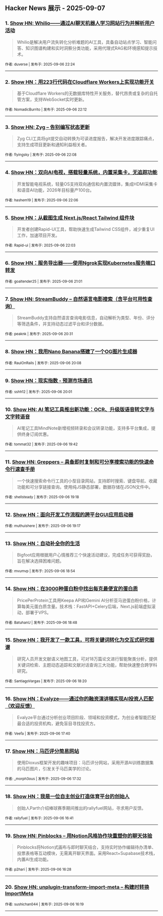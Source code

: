 ## Hacker News 展示 - 2025-09-07


### 1. [Show HN: Whilio——通过AI聊天机器人学习网站行为并解析用户活动](https://news.ycombinator.com/item?id=45153454)
> Whilio是解决用户流失转化分析难题的AI工具，具备自动站点学习、智能问答、知识图谱构建和实时洞察分类功能，采用代理式RAG和环境感知提示技术。

<sub>作者: duverse | 发布于: 2025-09-06 22:24</sub>

---

### 2. [Show HN：用223行代码在Cloudflare Workers上实现功能开关](https://news.ycombinator.com/item?id=45153356)
> 基于Cloudflare Workers的无数据库特性开关服务，替代昂贵或复杂的自托管方案，支持WebSocket实时更新。

<sub>作者: NomadicBurrito | 发布于: 2025-09-06 22:12</sub>

---

### 3. [Show HN: Zyg – 告别编写状态更新](https://news.ycombinator.com/item?id=45153319)
> Zyg CLI工具将git提交自动转换为可读进度报告，解决开发进度跟踪痛点，支持生成项目更新和通知利益相关者。

<sub>作者: flyingsky | 发布于: 2025-09-06 22:08</sub>

---

### 4. [Show HN：双向AI电视，搭载轻量系统，内置采集卡，无追踪功能](https://news.ycombinator.com/item?id=45153300)
> 开发智能电视系统，轻量OS支持双向通信和内置流媒体，集成HDMI采集卡和语音AI功能，2026年目标量产100台。

<sub>作者: hashem19 | 发布于: 2025-09-06 22:06</sub>

---

### 5. [Show HN：从截图生成 Next.js/React Tailwind 组件块](https://news.ycombinator.com/item?id=45153284)
> 开发者创建Rapid-UI工具，帮助快速生成Tailwind CSS组件，减少重复UI工作，加速项目开发。

<sub>作者: Rapid-ui | 发布于: 2025-09-06 22:03</sub>

---

### 6. [Show HN：服务导出器——使用Ngrok实现Kubernetes服务端口转发](https://news.ycombinator.com/item?id=45152806)

<sub>作者: goaltender25 | 发布于: 2025-09-06 21:01</sub>

---

### 7. [Show HN: StreamBuddy – 自然语言电影搜索（含平台可用性查询）](https://news.ycombinator.com/item?id=45152605)
> StreamBuddy支持自然语言查询电影信息，自动解析为类型、年份、评分等筛选条件，并支持动态过滤平台和评分数据。

<sub>作者: peaknk | 发布于: 2025-09-06 20:31</sub>

---

### 8. [Show HN：我用Nano Banana搭建了一个OG图片生成器](https://news.ycombinator.com/item?id=45152438)

<sub>作者: RaulOnRails | 发布于: 2025-09-06 20:08</sub>

---

### 9. [Show HN：现实指数 - 预测市场通讯](https://news.ycombinator.com/item?id=45152397)

<sub>作者: sshh12 | 发布于: 2025-09-06 20:01</sub>

---

### 10. [Show HN: AI 笔记工具推出新功能：OCR、升级版语音转文字与文字转语音](https://news.ycombinator.com/item?id=45152280)
> AI笔记工具MindNote新增视频转录和会议转录功能，支持多平台集成，提供终身订阅优惠。

<sub>作者: tommat32 | 发布于: 2025-09-06 19:42</sub>

---

### 11. [Show HN: Greppers – 具备即时复制和可分享搜索功能的快速命令行速查手册](https://news.ycombinator.com/item?id=45152086)
> 一个快速搜索命令行工具的小型目录网站，支持即时搜索、键盘导航、收藏功能和可分享链接查询。使用纯JS静态部署，数据存储在JSON文件中。

<sub>作者: shellsteady | 发布于: 2025-09-06 19:18</sub>

---

### 12. [Show HN：面向开发工作流程的跨平台GUI应用启动器](https://news.ycombinator.com/item?id=45152079)

<sub>作者: muthuishere | 发布于: 2025-09-06 19:17</sub>

---

### 13. [Show HN：自动补全你的生活](https://news.ycombinator.com/item?id=45151916)
> Bigfoot应用根据用户心情推荐三个快速活动建议，完成任务可获得奖励，旨在解决选择困难问题。

<sub>作者: mvumvp | 发布于: 2025-09-06 18:54</sub>

---

### 14. [Show HN：在3000种蛋白粉中找出每克最便宜的蛋白质](https://news.ycombinator.com/item?id=45151860)
> PricePerProtein工具用Keepa API和Gemini AI分析亚马逊蛋白粉价格，计算每美元蛋白质含量。技术栈：FastAPI+Celery后端，Next.js前端虚拟滚动，部署于VPS。

<sub>作者: BatuhanU | 发布于: 2025-09-06 18:48</sub>

---

### 15. [Show HN：我开发了一款工具，可将关键词转化为交互式研究图谱](https://news.ycombinator.com/item?id=45151627)
> 研究人员开发文献语义地图工具，可对18万篇论文进行智能聚类分析，提供关键词检索、主题动态追踪和文献对话查询三大功能，帮助快速整合跨学科研究。

<sub>作者: SantiagoVargas | 发布于: 2025-09-06 18:20</sub>

---

### 16. [Show HN：Evalyze——通过你的融资演讲稿实现AI投资人匹配（欢迎反馈）](https://news.ycombinator.com/item?id=45151310)
> Evalyze平台通过分析创业项目阶段、领域和投资模式，为创业者智能匹配最合适的投资机构，避免盲目寻找投资方。

<sub>作者: Veefa | 发布于: 2025-09-06 17:40</sub>

---

### 17. [Show HN：马匹评分简易网站](https://news.ycombinator.com/item?id=45151248)
> 使用Dioxus框架开发的趣味项目：马匹评分网站，采用开源AI训练数据集的马匹图片，引发关于马匹美学的讨论。

<sub>作者: _morph3ous | 发布于: 2025-09-06 17:32</sub>

---

### 18. [Show HN：我是一位自主创业打造体育平台的创始人](https://news.ycombinator.com/item?id=45150787)
> 创始人Parth介绍棒球赛季期间推出的rallyfuel网站，寻求用户反馈。

<sub>作者: rallyfuel | 发布于: 2025-09-06 16:41</sub>

---

### 19. [Show HN: Pinblocks – 用Notion风格协作块重塑你的聊天体验](https://news.ycombinator.com/item?id=45150654)
> Pinblocks将Notion式画布与即时聊天结合，支持实时协作编辑待办清单、投票表格等互动模块，无需离开聊天界面。采用React+Supabase技术栈，内置AI生成功能。

<sub>作者: p2hari | 发布于: 2025-09-06 16:28</sub>

---

### 20. [Show HN: unplugin-transform-import-meta – 构建时转换 ImportMeta](https://news.ycombinator.com/item?id=45150584)

<sub>作者: sushichan044 | 发布于: 2025-09-06 16:19</sub>

---
